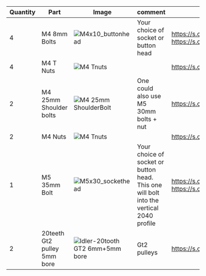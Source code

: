 | Quantity | Part                         | Image             | comment  | Links  |
| ------ | ----                           | -------              | -----  | -----	|
| 4       | M4 8mm Bolts       | ![M4x10_buttonhead](https://user-images.githubusercontent.com/37383368/137979927-7dd9066e-054c-4d87-8fed-1b4228b0960a.png) | Your choice of socket or button head | https://s.click.aliexpress.com/e/_9RWMof https://s.click.aliexpress.com/e/_9RMap3 |
| 4       | M4 T Nuts                    | ![M4 Tnuts](https://user-images.githubusercontent.com/37383368/137783436-4e1c6bae-e78c-47b5-b697-86cc7f41cef6.PNG) | | https://s.click.aliexpress.com/e/_AsGUWF |
| 2       | M4 25mm Shoulder bolts     | ![M4 25mm ShoulderBolt](https://user-images.githubusercontent.com/37383368/152823969-326ab8d2-6a1b-4eb7-93ba-2daa6d1c204c.PNG) | One could also use M5 30mm bolts + nut | https://s.click.aliexpress.com/e/_9HEwyt |
| 2       | M4 Nuts                    | ![M4 Tnuts](https://user-images.githubusercontent.com/37383368/137783436-4e1c6bae-e78c-47b5-b697-86cc7f41cef6.PNG) | | https://s.click.aliexpress.com/e/_AFJSUp |
| 1       | M5 35mm Bolt            |![M5x30_sockethead](https://user-images.githubusercontent.com/37383368/152824179-ad166a06-3d32-446f-b3de-ea29d90ddc8f.png)  | Your choice of socket or button head. This one will bolt into the vertical 2040 profile | https://s.click.aliexpress.com/e/_9RWMof https://s.click.aliexpress.com/e/_9RMap3 |
| 2       | 20teeth Gt2 pulley 5mm bore  | ![Idler-20tooth GT2 6mm+5mm bore](https://user-images.githubusercontent.com/37383368/137568220-210812a1-030e-484e-b300-b46fc85ad540.png)	   | Gt2 pulleys   | https://s.click.aliexpress.com/e/_A79ECg |

